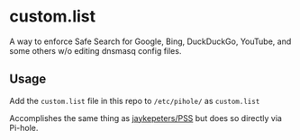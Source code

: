 # custom.list
A way to enforce Safe Search for Google, Bing, DuckDuckGo, YouTube, and some others w/o editing dnsmasq config files.


## Usage
Add the `custom.list` file in this repo to `/etc/pihole/` as `custom.list`


Accomplishes the same thing as [jaykepeters/PSS](https://github.com/jaykepeters/PSS) but does so directly via Pi-hole.
